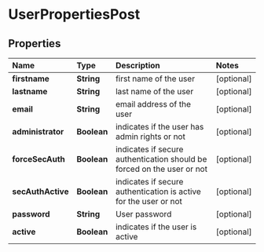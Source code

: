 # UserPropertiesPost

## Properties

| Name | Type | Description | Notes |
| :--- | :--- | :--- | :--- |
| **firstname** | **String** | first name of the user | \[optional\] |
| **lastname** | **String** | last name of the user | \[optional\] |
| **email** | **String** | email address of the user | \[optional\] |
| **administrator** | **Boolean** | indicates if the user has admin rights or not | \[optional\] |
| **forceSecAuth** | **Boolean** | indicates if secure authentication should be forced on the user or not | \[optional\] |
| **secAuthActive** | **Boolean** | indicates if secure authentication is active for the user or not | \[optional\] |
| **password** | **String** | User password | \[optional\] |
| **active** | **Boolean** | indicates if the user is active | \[optional\] |

